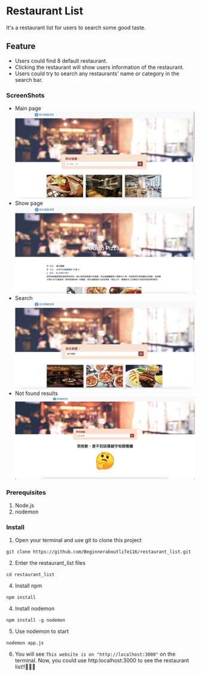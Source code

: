 # Restaurant List
It's a restaurant list for users to search some good taste.

## Feature
- Users could find 8 default restaurant.
- Clicking the restaurant will show users information of the restaurant.
- Users could try to search any restaurants' name or category in the search bar.

### ScreenShots
- Main page
![main-page](./public/images/main-page.png)
- Show page
![show-page](./public/images/show-page.png)
- Search
![search-results](./public/images/search-results.png)
- Not found results
![not-found](./public/images/not-found.png)

### Prerequisites
1. Node.js
2. nodemon

### Install
1. Open your terminal and use git to clone this project
<pre><code>git clone https://github.com/Beginneraboutlife116/restaurant_list.git</code></pre>
2. Enter the restaurant_list files
<pre><code>cd restaurant_list</code></pre>
4. Install npm
<pre><code>npm install</code></pre>
4. Install nodemon
<pre><code>npm install -g nodemon</code></pre>
5. Use nodemon to start
<pre><code>nodemon app.js</code></pre>
6. You will see `This website is on "http://localhost:3000"` on the terminal.
Now, you could use http:localhost:3000 to see the restaurant list!!:tada::tada::tada: